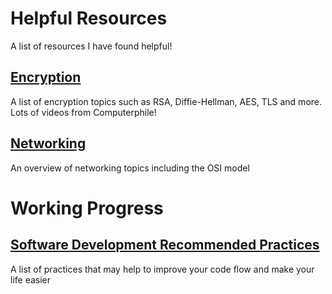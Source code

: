 # Helpful Resources

A list of resources I have found helpful!

## [Encryption](./encryption)

A list of encryption topics such as RSA, Diffie-Hellman, AES, TLS and more. Lots of videos from Computerphile!

## [Networking](./networking)

An overview of networking topics including the OSI model

# Working Progress

## [Software Development Recommended Practices](./software-development-recommended-practices.md)

A list of practices that may help to improve your code flow and make your life easier

